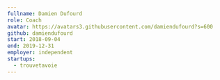 ```yaml
---
fullname: Damien Dufourd
role: Coach
avatar: https://avatars3.githubusercontent.com/damiendufourd?s=600
github: damiendufourd
start: 2018-09-04
end: 2019-12-31
employer: independent
startups:
  - trouvetavoie
---
```

